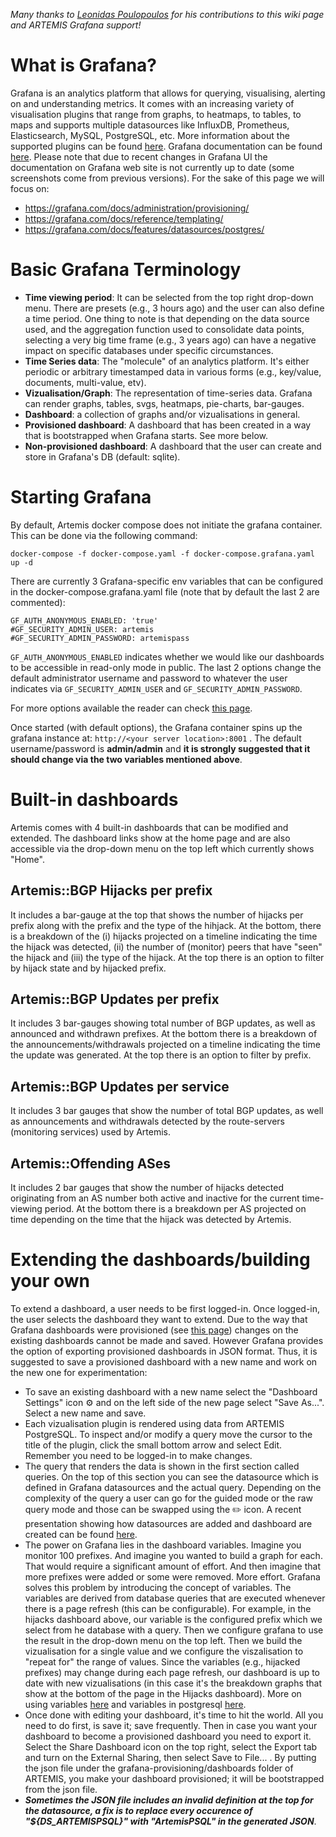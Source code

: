 *Many thanks to [Leonidas Poulopoulos](https://github.com/leopoul) for his contributions to this wiki page and ARTEMIS Grafana support!*

# What is Grafana?
Grafana is an analytics platform that allows for querying, visualising, alerting on and understanding metrics. It comes with an increasing variety of visualisation plugins that range from graphs, to heatmaps, to tables, to maps and supports multiple datasources like InfluxDB, Prometheus, Elasticsearch, MySQL, PostgreSQL, etc. More information about the supported plugins can be found [here](https://grafana.com/grafana/plugins).
Grafana documentation can be found [here](https://grafana.com/docs/). Please note that due to recent changes in Grafana UI the documentation on Grafana web site is not currently up to date (some screenshots come from previous versions).
For the sake of this page we will focus on:
- https://grafana.com/docs/administration/provisioning/
- https://grafana.com/docs/reference/templating/
- https://grafana.com/docs/features/datasources/postgres/

# Basic Grafana Terminology
* **Time viewing period**: It can be selected from the top right drop-down menu. There are presets (e.g., 3 hours ago) and the user can also define a time period. One thing to note is that depending on the data source used, and the aggregation function used to consolidate data points, selecting a very big time frame (e.g., 3 years ago) can have a negative impact on specific databases under specific circumstances.
* **Time Series data**: The "molecule" of an analytics platform. It's either periodic or arbitrary timestamped data in various forms (e.g., key/value, documents, multi-value, etv).
* **Vizualisation/Graph**: The representation of time-series data. Grafana can render graphs, tables, svgs, heatmaps, pie-charts, bar-gauges.
* **Dashboard**: a collection of graphs and/or vizualisations in general.
* **Provisioned dashboard**: A dashboard that has been created in a way that is bootstrapped when Grafana starts. See more below.
* **Non-provisioned dashboard**: A dashboard that the user can create and store in Grafana's DB (default: sqlite).

# Starting Grafana
By default, Artemis docker compose does not initiate the grafana container. This can be done via the following command:
```
docker-compose -f docker-compose.yaml -f docker-compose.grafana.yaml up -d
```
There are currently 3 Grafana-specific env variables that can be configured in the docker-compose.grafana.yaml file (note that by default the last 2 are commented):
```
GF_AUTH_ANONYMOUS_ENABLED: 'true'
#GF_SECURITY_ADMIN_USER: artemis
#GF_SECURITY_ADMIN_PASSWORD: artemispass
```
`GF_AUTH_ANONYMOUS_ENABLED` indicates whether we would like our dashboards to be accessible in read-only mode in public. The last 2 options change the default administrator username and password to whatever the user indicates via `GF_SECURITY_ADMIN_USER` and `GF_SECURITY_ADMIN_PASSWORD`.

For more options available the reader can check [this page](https://grafana.com/docs/installation/configuration/).

Once started (with default options), the Grafana container spins up the grafana instance at:
`http://<your server location>:8001` . The default username/password is **admin/admin** and **it is strongly suggested that it should change via the two variables mentioned above**.

# Built-in dashboards
Artemis comes with 4 built-in dashboards that can be modified and extended. The dashboard links show at the home page and are also accessible via the drop-down menu on the top left which currently shows "Home".

## Artemis::BGP Hijacks per prefix
It includes a bar-gauge at the top that shows the number of hijacks per prefix along with the prefix and the type of the hihjack. At the bottom, there is a breakdown of the (i) hijacks projected on a timeline indicating the time the hijack was detected, (ii) the number of (monitor) peers that have "seen" the hijack and (iii) the type of the hijack.
At the top there is an option to filter by hijack state and by hijacked prefix.

## Artemis::BGP Updates per prefix
It includes 3 bar-gauges showing total number of BGP updates, as well as announced and withdrawn prefixes. At the bottom there is a breakdown of the announcements/withdrawals projected on a timeline indicating the time the update was generated.
At the top there is an option to filter by prefix.

## Artemis::BGP Updates per service
It includes 3 bar gauges that show the number of total BGP updates, as well as announcements and withdrawals detected by the route-servers (monitoring services) used by Artemis.

## Artemis::Offending ASes
It includes 2 bar gauges that show the number of hijacks detected originating from an AS number both active and inactive for the current time-viewing period. At the bottom there is a breakdown per AS projected on time depending on the time that the hijack was detected by Artemis.

# Extending the dashboards/building your own
To extend a dashboard, a user needs to be first logged-in. Once logged-in, the user selects the dashboard they want to extend. Due to the way that Grafana dashboards were provisioned (see [this page](https://grafana.com/docs/administration/provisioning/)) changes on the existing dashboards cannot be made and saved. However Grafana provides the option of exporting provisioned dashboards in JSON format. Thus, it is suggested to save a provisioned dashboard with a new name and work on the new one for experimentation:

* To save an existing dashboard with a new name select the "Dashboard Settings" icon :gear: and on the left side of the new page select "Save As...". Select a new name and save.
* Each vizualisation plugin is rendered using data from ARTEMIS PostgreSQL. To inspect and/or modify a query move the cursor to the title of the plugin, click the small bottom arrow and select Edit. Remember you need to be logged-in to make changes.
* The query that renders the data is shown in the first section called queries. On the top of this section you can see the datasource which is defined in Grafana datasources and the actual query. Depending on the complexity of the query a user can go for the guided mode or the raw query mode and those can be swapped using the ✏️ icon. A recent presentation showing how datasources are added and dashboard are created can be found [here](https://youtu.be/-xlchgoqkqY?t=648).
* The power on Grafana lies in the dashboard variables. Imagine you monitor 100 prefixes. And imagine you wanted to build a graph for each. That would require a significant amount of effort. And then imagine that more prefixes were added or some were removed. More effort. Grafana solves this problem by introducing the concept of variables. The variables are derived from database queries that are executed whenever there is a page refresh (this can be configurable). For example, in the hijacks dashboard above, our variable is the configured prefix which we select from he database with a query. Then we configure grafana to use the result in the drop-down menu on the top left. Then we build the vizualisation for a single value and we configure the viszalisation to "repeat for" the range of values. Since the variables (e.g., hijacked prefixes) may change during each page refresh, our dashboard is up to date with new vizualisations (in this case it's the breakdown graphs that show at the bottom of the page in the Hijacks dashboard). More on using variables [here](https://grafana.com/docs/reference/templating/) and variables in postgresql [here](https://grafana.com/docs/features/datasources/postgres/#using-variables-in-queries).
* Once done with editing your dashboard, it's time to hit the world. All you need to do first, is save it; save frequently. Then in case you want your dashboard to become a provisioned dashboard you need to export it. Select the Share Dashboard icon on the top right, select the Export tab and turn on the External Sharing, then select Save to File... . By putting the json file under the grafana-provisioning/dashboards folder of ARTEMIS, you make your dashboard provisioned; it will be bootstrapped from the json file.
* _**Sometimes the JSON file includes an invalid definition at the top for the datasource, a fix is to replace every occurence of "${DS_ARTEMISPSQL}" with "ArtemisPSQL" in the generated JSON**_.
